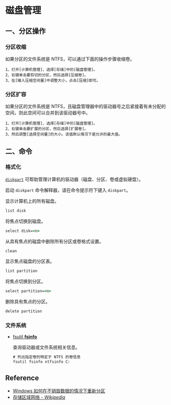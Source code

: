 # 磁盘管理

## 一、分区操作

### 分区收缩

如果分区的文件系统是 NTFS，可以通过下面的操作步骤收缩卷。

```
1、打开[计算机管理]，选择[存储]中的[磁盘管理]。
2、右键单击要剪切的分区，然后选择[压缩卷]。
3、在[输入压缩空间量]中调整大小，点击[压缩]即可。
```

### 分区扩容

如果分区的文件系统是 NTFS，且磁盘管理器中的驱动器号之后紧接着有未分配的空间，则此空间可以合并到该驱动器号中。

```
1、打开[计算机管理]，选择[存储]中的[磁盘管理]。
2、右键单击要扩展的分区，然后选择[扩展卷]。
3、然后调整[选择空间量]的大小。该值默认情况下是允许的最大值。
```

## 二、命令

### 格式化

[`diskpart`](https://learn.microsoft.com/zh-cn/windows-server/administration/windows-commands/diskpart) 可帮助管理计算机的驱动器（磁盘、分区、卷或虚拟硬盘）。

启动 `diskpart` 命令解释器，请在命令提示符下键入 `diskpart`。

显示计算机上的所有磁盘。

```cmd
list disk
```

将焦点切换到磁盘。

```cmd
select disk=<n>
```

从具有焦点的磁盘中删除所有分区或卷格式设置。

```cmd
clean
```

显示焦点磁盘的分区表。

```cmd
list partition
```

将焦点切换到分区。

```cmd
select partition=<n>
```

删除具有焦点的分区。

```cmd
delete partition
```

### 文件系统

- [fsutil **fsinfo**](https://learn.microsoft.com/zh-cn/windows-server/administration/windows-commands/fsutil-fsinfo)

  查询驱动器或文件系统相关信息。

  ```cmd
  # 列出指定卷的特定于 NTFS 的卷信息
  fsutil fsinfo ntfsinfo C:
  ```

## Reference

- [Windows 如何在不销毁数据的情况下重新分区](https://support.microsoft.com/zh-cn/topic/microsoft-c3d64de0-4672-b21f-de4e-b4908fb35ae3)
- [存储区域网络 - *Wikipedia*](https://zh.wikipedia.org/wiki/%E5%AD%98%E5%82%A8%E5%8C%BA%E5%9F%9F%E7%BD%91%E7%BB%9C)


